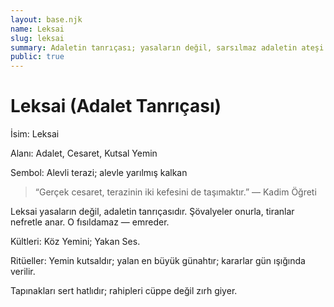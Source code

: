 ```yaml
---
layout: base.njk
name: Leksai
slug: leksai
summary: Adaletin tanrıçası; yasaların değil, sarsılmaz adaletin ateşi.
public: true
---
```


# Leksai (Adalet Tanrıçası)

İsim: Leksai

Alanı: Adalet, Cesaret, Kutsal Yemin

Sembol: Alevli terazi; alevle yarılmış kalkan

> “Gerçek cesaret, terazinin iki kefesini de taşımaktır.” — Kadim Öğreti

Leksai yasaların değil, adaletin tanrıçasıdır. Şövalyeler onurla, tiranlar nefretle anar. O fısıldamaz — emreder.

Kültleri: Köz Yemini; Yakan Ses.

Ritüeller: Yemin kutsaldır; yalan en büyük günahtır; kararlar gün ışığında verilir.

Tapınakları sert hatlıdır; rahipleri cüppe değil zırh giyer.
